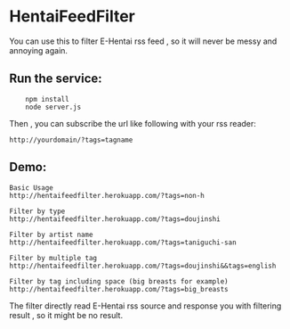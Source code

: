 HentaiFeedFilter
================

You can use this to filter E-Hentai rss feed , so it will never be messy and annoying again.

Run the service:
----------------
		npm install
		node server.js
Then , you can subscribe the url like following with your rss reader:

    http://yourdomain/?tags=tagname

Demo:
-----
    Basic Usage
    http://hentaifeedfilter.herokuapp.com/?tags=non-h
    
    Filter by type
    http://hentaifeedfilter.herokuapp.com/?tags=doujinshi
    
    Filter by artist name
    http://hentaifeedfilter.herokuapp.com/?tags=taniguchi-san
    
    Filter by multiple tag
    http://hentaifeedfilter.herokuapp.com/?tags=doujinshi&&tags=english
    
    Filter by tag including space (big breasts for example)
    http://hentaifeedfilter.herokuapp.com/?tags=big_breasts

The filter directly read E-Hentai rss source and response you with filtering result , so it might be no result.
